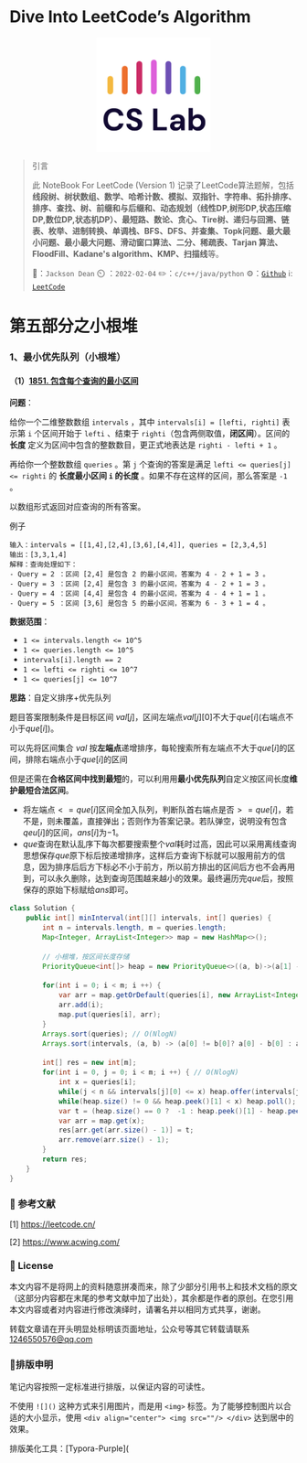 # Dive Into LeetCode’s Algorithm

<div align="center">
  <img src="https://raw.githubusercontent.com/JackFroster/Images/main/image/Screenshot%202023-11-17%20at%2013.04.48.png" alt="Screenshot 2023-11-17 at 13.04.48" width = "200px" align= "center"/>
</div>


> 引言
>
> 此 NoteBook For LeetCode (Version 1) 记录了LeetCode算法题解，包括**线段树、树状数组、数学、哈希计数、模拟、双指针、字符串、拓扑排序、排序、查找、树、前缀和与后缀和、动态规划（线性DP,树形DP,状态压缩DP,数位DP,状态机DP）、最短路、数论、贪心、Tire树、递归与回溯、链表、枚举、进制转换、单调栈、BFS、DFS、并查集、Topk问题、最大最小问题、最小最大问题、滑动窗口算法、二分、稀疏表、Tarjan 算法、FloodFill、Kadane's algorithm、KMP、扫描线**等。
>
> :man:：`Jackson Dean`	:timer_clock: ：`2022-02-04`  :pencil2:：`c/c++/java/python`  :gear:：[`Github`](https://github.com/JackFroster/JF-Notes)  :information_source:: [`LeetCode`](https://leetcode.cn/)  

# 第五部分之小根堆



### 1、最小优先队列（小根堆）

#### （1）[1851. 包含每个查询的最小区间](https://leetcode.cn/problems/minimum-interval-to-include-each-query/)

**问题**：

给你一个二维整数数组 `intervals` ，其中 `intervals[i] = [lefti, righti]` 表示第 `i` 个区间开始于 `lefti` 、结束于 `righti`（包含两侧取值，**闭区间**）。区间的 **长度** 定义为区间中包含的整数数目，更正式地表达是 `righti - lefti + 1` 。

再给你一个整数数组 `queries` 。第 `j` 个查询的答案是满足 `lefti <= queries[j] <= righti` 的 **长度最小区间 `i` 的长度** 。如果不存在这样的区间，那么答案是 `-1` 。

以数组形式返回对应查询的所有答案。

例子

```
输入：intervals = [[1,4],[2,4],[3,6],[4,4]], queries = [2,3,4,5]
输出：[3,3,1,4]
解释：查询处理如下：
- Query = 2 ：区间 [2,4] 是包含 2 的最小区间，答案为 4 - 2 + 1 = 3 。
- Query = 3 ：区间 [2,4] 是包含 3 的最小区间，答案为 4 - 2 + 1 = 3 。
- Query = 4 ：区间 [4,4] 是包含 4 的最小区间，答案为 4 - 4 + 1 = 1 。
- Query = 5 ：区间 [3,6] 是包含 5 的最小区间，答案为 6 - 3 + 1 = 4 。
```

**数据范围**：

- `1 <= intervals.length <= 10^5`
- `1 <= queries.length <= 10^5`
- `intervals[i].length == 2`
- `1 <= lefti <= righti <= 10^7`
- `1 <= queries[j] <= 10^7`

**思路**：自定义排序+优先队列

题目答案限制条件是目标区间 $val[j]$，区间左端点$val[j][0]$不大于$que[i]$(右端点不小于$que[i]$)。

可以先将区间集合 $val$ 按**左端点**递增排序，每轮搜索所有左端点不大于$que[i]$的区间，排除右端点小于$que[i]$的区间

但是还需在**合格区间中找到最短**的，可以利用用**最小优先队列**自定义按区间长度**维护最短合法区间**。

- 将左端点$<=que[i]$区间全加入队列，判断队首右端点是否$>=que[i]$，若不是，则未覆盖，直接弹出；否则作为答案记录。若队弹空，说明没有包含$qeu[i]$的区间，$ans[i]$为$-1$。
- $que$查询在默认乱序下每次都要搜索整个$val$耗时过高，因此可以采用离线查询思想保存$que$原下标后按递增排序，这样后方查询下标就可以服用前方的信息，因为排序后后方下标必不小于前方，所以前方排出的区间后方也不会再用到，可以永久删除，达到查询范围越来越小的效果。最终遍历完$que$后，按照保存的原始下标赋给$ans$即可。

```java
class Solution {
    public int[] minInterval(int[][] intervals, int[] queries) {
        int n = intervals.length, m = queries.length;
        Map<Integer, ArrayList<Integer>> map = new HashMap<>();

        // 小根堆，按区间长度存储
        PriorityQueue<int[]> heap = new PriorityQueue<>((a, b)->(a[1] - a[0] - (b[1] - b[0])));

        for(int i = 0; i < m; i ++) {
            var arr = map.getOrDefault(queries[i], new ArrayList<Integer>());
            arr.add(i);
            map.put(queries[i], arr);
        }
        Arrays.sort(queries); // O(NlogN)
        Arrays.sort(intervals, (a, b) -> (a[0] != b[0]? a[0] - b[0] : a[1] - b[1])); //按区间左端点排序

        int[] res = new int[m];
        for(int i = 0, j = 0; i < m; i ++) { // O(NlogN)
            int x = queries[i];
            while(j < n && intervals[j][0] <= x) heap.offer(intervals[j ++]); // 左端点在x左边的所有区间入堆
            while(heap.size() != 0 && heap.peek()[1] < x) heap.poll(); // 将右端点也在x左边的区间出堆
            var t = (heap.size() == 0 ?  -1 : heap.peek()[1] - heap.peek()[0] + 1);
            var arr = map.get(x);
            res[arr.get(arr.size() - 1)] = t;
            arr.remove(arr.size() - 1);
        }
        return res;
    }
}
```





### :mag_right: 参考文献 

[1] https://leetcode.cn/

[2] https://www.acwing.com/

### :closed_lock_with_key: License

本文内容不是将网上的资料随意拼凑而来，除了少部分引用书上和技术文档的原文（这部分内容都在末尾的参考文献中加了出处），其余都是作者的原创。在您引用本文内容或者对内容进行修改演绎时，请署名并以相同方式共享，谢谢。

转载文章请在开头明显处标明该页面地址，公众号等其它转载请联系 [1246550576@qq.com](mailto:1246550576@qq.com)

### 📝排版申明

笔记内容按照一定标准进行排版，以保证内容的可读性。

不使用 `![]()` 这种方式来引用图片，而是用 `<img>` 标签。为了能够控制图片以合适的大小显示，使用 `<div align="center"> <img src=""/> </div>` 达到居中的效果。

排版美化工具：[Typora-Purple](
